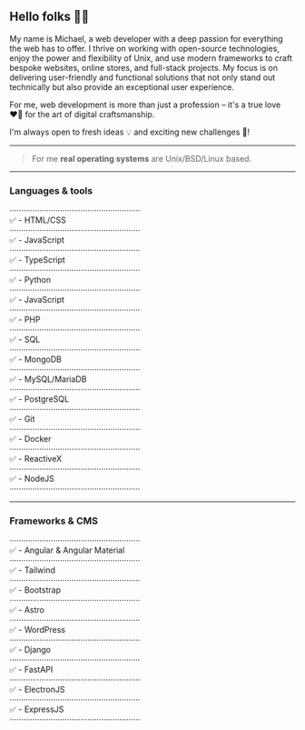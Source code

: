 ## Hello folks 👨‍💻

My name is Michael, a web developer with a deep passion for everything the web has to offer. I thrive on working with open-source technologies, enjoy the power and flexibility of Unix, and use modern frameworks to craft bespoke websites, online stores, and full-stack projects. My focus is on delivering user-friendly and functional solutions that not only stand out technically but also provide an exceptional user experience.

For me, web development is more than just a profession – it's a true love ❤️‍🔥 for the art of digital craftsmanship.

I'm always open to fresh ideas 💡 and exciting new challenges 💪!

---

> For me **real operating systems** are Unix/BSD/Linux based.

---

### Languages & tools

·························································\
✅ - HTML/CSS\
·························································\
✅ - JavaScript\
·························································\
✅ - TypeScript\
·························································\
✅ - Python\
·························································\
✅ - JavaScript\
·························································\
✅ - PHP\
·························································\
✅ - SQL\
·························································\
✅ - MongoDB\
·························································\
✅ - MySQL/MariaDB\
·························································\
✅ - PostgreSQL\
·························································\
✅ - Git\
·························································\
✅ - Docker\
·························································\
✅ - ReactiveX\
·························································\
✅ - NodeJS\
·························································

---

### Frameworks & CMS

·························································\
✅ - Angular & Angular Material\
·························································\
✅ - Tailwind\
·························································\
✅ - Bootstrap\
·························································\
✅ - Astro\
·························································\
✅ - WordPress\
·························································\
✅ - Django\
·························································\
✅ - FastAPI\
·························································\
✅ - ElectronJS\
·························································\
✅ - ExpressJS\
·························································


<!--
**mibeon/mibeon** is a ✨ _special_ ✨ repository because its `README.md` (this file) appears on your GitHub profile.

Here are some ideas to get you started:

- 🔭 I’m currently working on ...
- 🌱 I’m currently learning ...
- 👯 I’m looking to collaborate on ...
- 🤔 I’m looking for help with ...
- 💬 Ask me about ...
- 📫 How to reach me: ...
- 😄 Pronouns: ...
- ⚡ Fun fact: ...
-->

